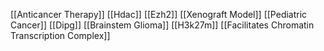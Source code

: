 [[Anticancer Therapy]]
[[Hdac]]
[[Ezh2]]
[[Xenograft Model]]
[[Pediatric Cancer]]
[[Dipg]]
[[Brainstem Glioma]]
[[H3k27m]]
[[Facilitates Chromatin Transcription Complex]]
